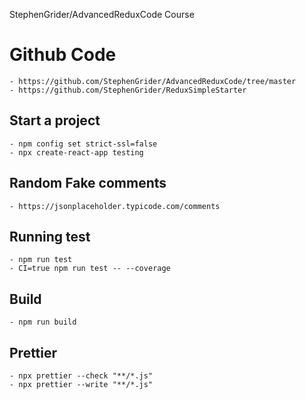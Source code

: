 StephenGrider/AdvancedReduxCode  Course

# Github Code
    - https://github.com/StephenGrider/AdvancedReduxCode/tree/master
    - https://github.com/StephenGrider/ReduxSimpleStarter


## Start a project
    - npm config set strict-ssl=false
    - npx create-react-app testing

## Random Fake comments
    - https://jsonplaceholder.typicode.com/comments

## Running test
    - npm run test
    - CI=true npm run test -- --coverage

## Build
    - npm run build

## Prettier
    - npx prettier --check "**/*.js"
    - npx prettier --write "**/*.js"